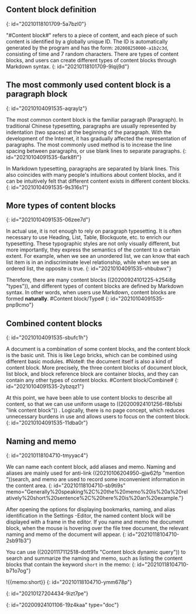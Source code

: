 ## Content block definition
{: id="20210118101709-5a7bzl0"}

"#Content block#" refers to a piece of content, and each piece of such content is identified by a globally unique ID. The ID is automatically generated by the program and has the form: `202008250000-a1b2c3d`, consisting of time and 7 random characters. There are types of content blocks, and users can create different types of content blocks through Markdown syntax.
{: id="20210118101709-9lqij9d"}

## The most commonly used content block is a paragraph block
{: id="20210104091535-aqraylz"}

The most common content block is the familiar paragraph (Paragraph). In traditional Chinese typesetting, paragraphs are usually represented by indentation (two spaces) at the beginning of the paragraph. With the development of the Internet, it has gradually affected the representation of paragraphs. The most commonly used method is to increase the line spacing between paragraphs, or use blank lines to separate paragraphs.
{: id="20210104091535-6ark8fi"}

In Markdown typesetting, paragraphs are separated by blank lines. This also coincides with many people's intuitions about content blocks, and it can be intuitively felt that different content exists in different content blocks.
{: id="20210104091535-9s316s1"}

## More types of content blocks
{: id="20210104091535-06zee7d"}

In actual use, it is not enough to rely on paragraph typesetting. It is often necessary to use Heading, List, Table, Blockquote, etc. to enrich our typesetting. These typographic styles are not only visually different, but more importantly, they express the semantics of the content to a certain extent. For example, when we see an unordered list, we can know that each list item is in an indiscriminate level relationship, while when we see an ordered list, the opposite is true.
{: id="20210104091535-vhbubwx"}

Therefore, there are many content blocks ((20200924101225-k254i8g "types")), and different types of content blocks are defined by Markdown syntax. In other words, when users use Markdown, content blocks are formed **naturally**. #Content block/Type#
{: id="20210104091535-pnp9cmo"}

## Combined content blocks
{: id="20210104091535-sbufc1h"}

A document is a combination of some content blocks, and the content block is the basic unit. This is like Lego bricks, which can be combined using different basic modules. #Note#: the document itself is also a kind of content block. More precisely, the three content blocks of document block, list block, and block reference block are container blocks, and they can contain any other types of content blocks. #Content block/Combine#
{: id="20210104091535-2ybzqz1"}

At this point, we have been able to use content blocks to describe all content, so that we can use uniform usage to ((20200924101256-f8b1sbi "link content block")) . Logically, there is no page concept, which reduces unnecessary burdens in use and allows users to focus on the content block.
{: id="20210104091535-11dba0r"}

## Naming and memo
{: id="20210118104710-tmyyac4"}

We can name each content block, add aliases and memo. Naming and aliases are mainly used for anti-link ((20210106204950-gjw62fp "mention "))search, and memo are used to record some inconvenient information in the content area.
{: id="20210118104710-sb9ti9s" memo="Generally%20speaking%2C%20the%20memo%20is%20a%20relatively%20short%20sentence%2C%20here%20is%20an%20example."}

After opening the options for displaying bookmarks, naming, and alias identification in the Settings -Editor, the named content block will be displayed with a frame in the editor. If you name and memo the document block, when the mouse is hovering over the file tree document, the relevant naming and memo of the document will appear.
{: id="20210118104710-2sb91b3"}

You can use ((20201117112518-dott91x "Content block dynamic query"))  to search and summarize the naming and memo, such as listing the content blocks that contain the keyword `short` in the memo:
{: id="20210118104710-b71o7og"}

!{{memo:short}}
{: id="20210118104710-ymm678p"}

{: id="20210127204434-9izt7pe"}


{: id="20200924101106-19z4kaa" type="doc"}
